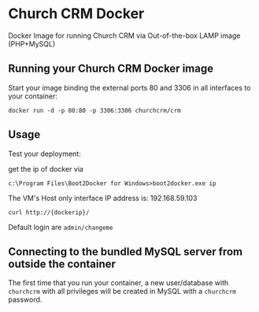 Church CRM Docker
================

Docker Image for running Church CRM via Out-of-the-box LAMP image (PHP+MySQL)

Running your Church CRM Docker image
------------------------------

Start your image binding the external ports 80 and 3306 in all interfaces to your container:

	docker run -d -p 80:80 -p 3306:3306 churchcrm/crm

Usage
-----

Test your deployment:

get the ip of docker  via 
	
`c:\Program Files\Boot2Docker for Windows>boot2docker.exe ip`


The VM's Host only interface IP address is: 192.168.59.103

	curl http://{dockerip}/
	
Default login are `admin/changeme`	

Connecting to the bundled MySQL server from outside the container
-----------------------------------------------------------------

The first time that you run your container, a new user/database with `churchcrm` with all privileges will be created in MySQL with a `churchcrm` password.


